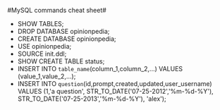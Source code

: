 #MySQL commands cheat sheet#

* SHOW TABLES;
* DROP DATABASE opinionpedia;
* CREATE DATABASE opinionpedia;
* USE opinionpedia;
* SOURCE init.ddl;
* SHOW CREATE TABLE status;
* INSERT INTO `table_name`(column_1,column_2,...) VALUES (value_1,value_2,...);
* INSERT INTO `question`(id,prompt,created,updated,user_username) VALUES (1,'a question', STR_TO_DATE('07-25-2012','%m-%d-%Y'), STR_TO_DATE('07-25-2013','%m-%d-%Y'), 'alex');

